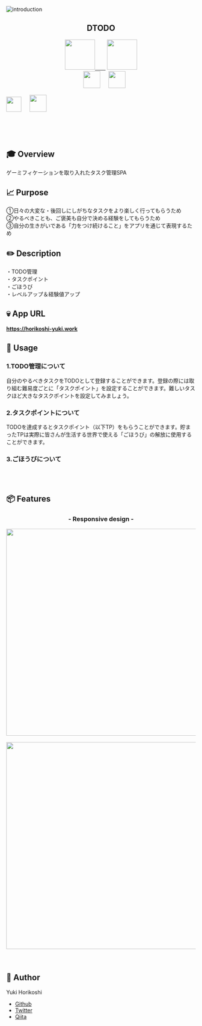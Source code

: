 ![introduction](https://user-images.githubusercontent.com/59280290/80267072-39446e80-86da-11ea-8429-b56b8b880658.gif)

<h2 align="center">DTODO</h2>

<p align="center">
  <a href="https://jp.vuejs.org/index.html"><img src="https://user-images.githubusercontent.com/39142850/71645835-a98d4580-2d21-11ea-9693-348d12101bb4.png" width="80px;" />　　</a>
  <a href="https://jp.vuejs.org/index.html"><img src="https://user-images.githubusercontent.com/59280290/80292478-f645d200-8791-11ea-9a0b-57ec5a7ec487.png" height="80px" /></a>
    <br>
<a>　</a>
  <a href="https://developer.mozilla.org/en-US/docs/Web/Progressive_web_apps"><img src="https://user-images.githubusercontent.com/59280290/80292396-7a4b8a00-8791-11ea-8d8a-effea8a1f485.png" height="45px;" /></a>
<a>　</a>
  <a href="https://firebase.google.com/"><img src="https://user-images.githubusercontent.com/39142850/71645860-dd686b00-2d21-11ea-93f3-953cee4f0b32.png" height="45px;" /></a>
<a>　</a>

<a href="https://firealpaca.com/"><img src="https://user-images.githubusercontent.com/39142850/71646089-82d10e00-2d25-11ea-8e4b-1004fac31a28.png" height="40px;" /></a>
<a>　</a>
  <a href="https://sweetalert.js.org/guides/"><img src="https://user-images.githubusercontent.com/39142850/71645994-b0b55300-2d23-11ea-86c9-b16c3d2a05ee.png" height="45px;" /></a>
</p>
<br><br><br>

## :mortar_board: Overview
ゲーミフィケーションを取り入れたタスク管理SPA

## :chart_with_upwards_trend: Purpose
①日々の大変な・後回しにしがちなタスクをより楽しく行ってもらうため  
②やるべきことも、ご褒美も自分で決める経験をしてもらうため  
③自分の生きがいである「力をつけ続けること」をアプリを通じて表現するため

## :pencil2: Description
・TODO管理  
・タスクポイント  
・ごほうび  
・レベルアップ＆経験値アップ  

## :skull: App URL

**https://horikoshi-yuki.work** 
　
## 💬 Usage

### 1.TODO管理について
自分のやるべきタスクをTODOとして登録することができます。登録の際には取り組む難易度ごとに「タスクポイント」を設定することができます。難しいタスクほど大きなタスクポイントを設定してみましょう。  

### 2.タスクポイントについて
TODOを達成するとタスクポイント（以下TP）をもらうことができます。貯まったTPは実際に皆さんが生活する世界で使える「ごほうび」の解放に使用することができます。

### 3.ごほうびについて

 <br><br>

## 📦 Features

<h3 align="center">- Responsive design -</h3>

<p align="center">
<img src ="https://user-images.githubusercontent.com/59280290/80267290-e1f2ce00-86da-11ea-9273-6c5194f70736.PNG" height="550px">
<br> <br>
<img src ="https://user-images.githubusercontent.com/59280290/80267297-e6b78200-86da-11ea-85ce-54b1e2bce3dd.PNG" height="550px">
</p>
　

## 👀 Author

Yuki Horikoshi
- [Github](#)
- [Twitter](#)
- [Qiita](#)
